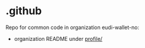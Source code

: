 # .github

Repo for common code in organization eudi-wallet-no:
* organization README under [profile/](profile/README.md)
